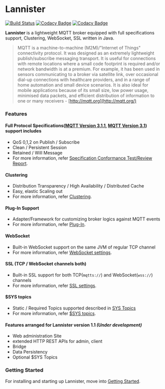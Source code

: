 <!--
  Copyright 2016 The Lannister Project

  Licensed under the Apache License, Version 2.0 (the "License");
  you may not use this file except in compliance with the License.
  You may obtain a copy of the License at

      http://www.apache.org/licenses/LICENSE-2.0

  Unless required by applicable law or agreed to in writing, software
  distributed under the License is distributed on an "AS IS" BASIS,
  WITHOUT WARRANTIES OR CONDITIONS OF ANY KIND, either express or implied.
  See the License for the specific language governing permissions and
  limitations under the License.
 -->
# Lannister

[![Build Status](https://travis-ci.org/anyflow/lannister.svg?branch=master)](https://travis-ci.org/anyflow/lannister/branches) [![Codacy Badge](https://api.codacy.com/project/badge/Grade/8d72feca76504d89a9846beecbbbc34b)](https://www.codacy.com/app/anyflow/lannister?utm_source=github.com&amp;utm_medium=referral&amp;utm_content=anyflow/lannister&amp;utm_campaign=Badge_Grade) [![Codacy Badge](https://api.codacy.com/project/badge/Coverage/8d72feca76504d89a9846beecbbbc34b)](https://www.codacy.com/app/anyflow/lannister?utm_source=github.com&amp;utm_medium=referral&amp;utm_content=anyflow/lannister&amp;utm_campaign=Badge_Coverage)

**Lannister** is a lightweight MQTT broker equipped with full specifications support, Clustering, WebSocket, SSL written in Java.

> MQTT is a machine-to-machine (M2M)/"Internet of Things" connectivity protocol. It was designed as an extremely lightweight publish/subscribe messaging transport. It is useful for connections with remote locations where a small code footprint is required and/or network bandwidth is at a premium. For example, it has been used in sensors communicating to a broker via satellite link, over occasional dial-up connections with healthcare providers, and in a range of home automation and small device scenarios. It is also ideal for mobile applications because of its small size, low power usage, minimised data packets, and efficient distribution of information to one or many receivers - [http://mqtt.org](http://mqtt.org/)

### Features
#### Full Protocol Specifications([MQTT Version 3.1.1](http://docs.oasis-open.org/mqtt/mqtt/v3.1.1/os/mqtt-v3.1.1-os.html), [MQTT Version 3.1](http://public.dhe.ibm.com/software/dw/webservices/ws-mqtt/mqtt-v3r1.html)) support includes
* QoS 0,1,2 on Publish / Subscribe
* Clean / Persistent Session
* Retained / Will Message
* For more information, refer [Specification Conformance Test/Review Report](./specification.html).

#### Clustering
* Distribution Transparency / High Availability / Distributed Cache
* Easy, elastic Scaling out
* For more information, refer [Clustering](./clustering.html).

#### Plug-In Support
* Adapter/Framework for customizing broker logics against MQTT events
* For more information, refer [Plug-In](./plugin.html).

#### WebSocket
* Built-in WebSocket support on the same JVM of regular TCP channel
* For more information, refer [WebSocket settings](./configuration.html#websocket).

#### SSL (TCP / WebSocket channels both)
* Built-in SSL support for both TCP(`mqtts://`) and WebSocket(`wss://`) channels
* For more information, refer [SSL settings](./configuration.html#ssl).

#### $SYS topics
* Static / Required Topics supported described in [SYS Topics](https://github.com/mqtt/mqtt.github.io/wiki/SYS-Topics)
* For more information, refer [$SYS topics](./dollarSys.html).

#### Features arranged for Lannister version 1.1 _(Under development)_
* Web administration Site
* extended HTTP REST APIs for admin, client
* Bridge
* Data Persistency
* Optional $SYS Topics

### Getting Started
For installing and starting up Lannister, move into [Getting Started](./gettingStarted.html).

